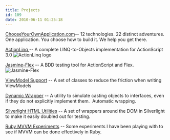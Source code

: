 ```yaml
---
title: Projects
id: 109
date: 2010-06-11 01:25:18
---
```


[ChooseYourOwnApplication.com](http://chooseyourownapplication.com)-- 12 technologies. 22 distinct adventures. One application. You choose how to build it. We help you get there.

[ActionLinq ](https://bitbucket.org/briangenisio/actionlinq)-- A complete LINQ-to-Objects implementation for ActionScript 3.0 ![](https://bitbucket-assetroot.s3.amazonaws.com/c/photos/2010/Dec/22/actionlinq-logo-1179906388-11_avatar.png "ActionLinq logo")

[Jasmine-Flex](https://github.com/BrianGenisio/jasmine-flex/wiki) -- A BDD testing tool for ActionScript and Flex. ![Jasmine-Flex](http://pivotal.github.com/jasmine/images/jasmine_logo.png "Jasmine")

[ViewModel Support](http://viewmodelsupport.codeplex.com/) -- A set of classes to reduce the friction when writing ViewModels

[Dynamic Wrapper](http://dynamicwrapper.codeplex.com/) -- A utility to simulate casting objects to interfaces, even if they do not explicitly implement them.  Automatic wrapping.

[Silverlight HTML Utilities](http://htmlpageutil.codeplex.com/) -- A set of wrappers around the DOM in Silverlight to make it easily doubled out for testing.

[Ruby MVVM Experiments](http://bitbucket.org/briangenisio/rubyvm) -- Some experiments I have been playing with to see if MVVM can be done effectively in Ruby.